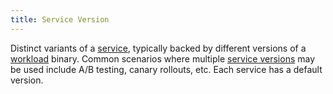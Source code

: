 ```yaml
---
title: Service Version
---
```

Distinct variants of a [service](#service), typically backed by different versions of a [workload](#workload) binary.
Common scenarios where multiple [service versions](#service-version) may be used include A/B testing, canary rollouts, etc.
Each service has a default version.
